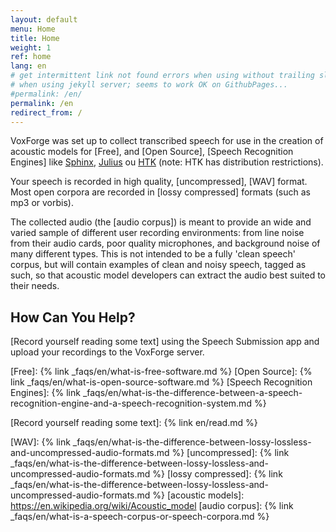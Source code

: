 ```yaml
---
layout: default
menu: Home
title: Home
weight: 1
ref: home
lang: en
# get intermittent link not found errors when using without trailing slash
# when using jekyll server; seems to work OK on GithubPages...
#permalink: /en/
permalink: /en
redirect_from: /
---
```

VoxForge was set up to collect transcribed speech for use in the creation of 
acoustic models for [Free], and 
[Open Source], [Speech Recognition Engines] like [Sphinx], [Julius] ou [HTK]
(note: HTK has distribution restrictions).

Your speech is recorded in high quality, [uncompressed], [WAV] format.  Most 
open corpora are recorded in [lossy compressed] formats (such as mp3 or vorbis).

The collected audio (the [audio corpus]) is meant to provide an wide and varied sample of different user 
recording environments: from line noise from their audio cards, poor quality 
microphones, and background noise of many different types.  This is not intended 
to be a fully 'clean speech' corpus, but will contain examples of clean and 
noisy speech, tagged as such, so that acoustic model developers can extract
the audio best suited to their needs.

## How Can You Help?

[Record yourself reading some text] using the Speech Submission app and upload 
your recordings to the VoxForge server.


[Free]: {% link _faqs/en/what-is-free-software.md %}
[Open Source]: {% link _faqs/en/what-is-open-source-software.md %}
[Speech Recognition Engines]: {% link _faqs/en/what-is-the-difference-between-a-speech-recognition-engine-and-a-speech-recognition-system.md %}

[Sphinx]: https://cmusphinx.github.io/
[Julius]: https://github.com/julius-speech/julius
[HTK]: http://htk.eng.cam.ac.uk/

[Record yourself reading some text]: {% link en/read.md %}

[WAV]: {% link _faqs/en/what-is-the-difference-between-lossy-lossless-and-uncompressed-audio-formats.md %}
[uncompressed]: {% link _faqs/en/what-is-the-difference-between-lossy-lossless-and-uncompressed-audio-formats.md %}
[lossy compressed]: {% link _faqs/en/what-is-the-difference-between-lossy-lossless-and-uncompressed-audio-formats.md %}
[acoustic models]: https://en.wikipedia.org/wiki/Acoustic_model
[audio corpus]: {% link _faqs/en/what-is-a-speech-corpus-or-speech-corpora.md %}



